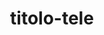 --- 
schema: default 
title: titolo-tele
notes: >-
  
organization: DataScientia Foundation
resources:
  - name: 
    url: >-
  
    format: owl
    description: >-
      
    license: CC0
    status: 
    byteSize: 
    issued: 
    language: 
    modified: 
    OntologyEngineeringTool: 
    ontologyLanguage: 
    ontologySyntax: 
    example: Unkown
    ReferenceLKRepository: 
    referenceOntology: 
    referenceDatasets: 
distribution: 
keyword: 
publisher: 
category:
  - 
versionNotes: 
landingPage: 
accessRigths: 
creator: 
hasVersion: 
isVersionOf: 
issued: 
modified: 
language: 
provenance: >-
  ""
page: 
wasGeneratedBy: 
versionInfo: 
formalityLevel: 
OntologyEngineeringMethodology: 
acronym: 
CompetencyQuestion: 
preferredNamespacePrefix: 
toDoList:  
namespacesGenerated:  
namespacesReused:  
datasetLevel:  
spatialExtent:  
temporalExtent:  
---